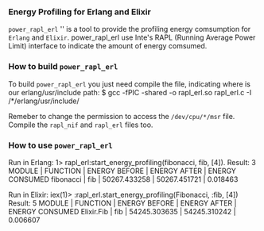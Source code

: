 ### Energy Profiling for Erlang and Elixir ###

`power_rapl_erl` '' is a tool to provide the profiling energy comsumption for `Erlang` and `Elixir`. power_rapl_erl use Inte's RAPL (Running Average Power Limit) interface to indicate the amount of energy comsumed.

 ### How to build `power_rapl_erl` ###
 
 To build `power_rapl_erl` you just need compile the file, indicating where is our erlang/usr/include path:
       $  gcc -fPIC -shared -o rapl_erl.so rapl_erl.c -I /*/erlang/usr/include/

 Remeber to change the permission to access the  `/dev/cpu/*/msr` file. Compile the `rapl_nif` and `rapl_erl` files too.

 ### How to use `power_rapl_erl` ### 
 
 Run in Erlang:
       1> rapl_erl:start_energy_profiling(fibonacci, fib, [4]).
        Result: 3
        MODULE      |    FUNCTION   |    ENERGY BEFORE      |     ENERGY AFTER      |     ENERGY CONSUMED
     fibonacci      |         fib   |     50267.433258      |     50267.451721      |            0.018463

 Run in Elixir:
       iex(1)> :rapl_erl.start_energy_profiling(Fibonacci, :fib, [4])
        Result: 5
        MODULE      |    FUNCTION   |    ENERGY BEFORE      |     ENERGY AFTER      |     ENERGY CONSUMED
    Elixir.Fib      |         fib   |     54245.303635      |     54245.310242      |            0.006607  
